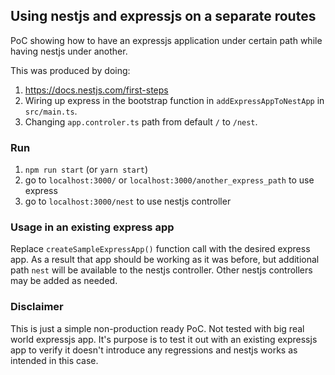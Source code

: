 ## Using nestjs and expressjs on a separate routes
PoC showing how to have an expressjs application under certain path while having nestjs under another. 

This was produced by doing:
1. https://docs.nestjs.com/first-steps
2. Wiring up express in the bootstrap function in `addExpressAppToNestApp` in `src/main.ts`.
3. Changing `app.controler.ts` path from default `/` to `/nest`.  

### Run

1. `npm run start` (or `yarn start`)
2. go to `localhost:3000/` or `localhost:3000/another_express_path` to use express
3. go to `localhost:3000/nest` to use nestjs controller

### Usage in an existing express app
Replace `createSampleExpressApp()` function call with the desired express app. As a result that app should be working as it was before, but additional path `nest` will be available to the nestjs controller. Other nestjs controllers may be added as needed.

### Disclaimer
This is just a simple non-production ready PoC. Not tested with big real world expressjs app. It's purpose is to test it out with an existing expressjs app to verify it doesn't introduce any regressions and nestjs works as intended in this case. 
